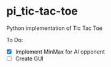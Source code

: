 # pi_tic-tac-toe
Python implementation of Tic Tac Toe

To Do:
<br>
- [x] Implement MinMax for AI opponent
- [ ] Create GUI
